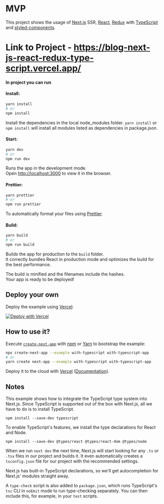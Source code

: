 # MVP

This project shows the usage of [Next.js](https://nextjs.org/) SSR, [React](https://reactjs.org/), [Redux](https://redux.js.org/) with [TypeScript](https://www.typescriptlang.org/) and [styled-components](https://styled-components.com/).


# Link to Project - <https://blog-next-js-react-redux-type-script.vercel.app/>


#### In project you can run

#### Install:

```bash
yarn install
# or
npm install
```
Install the dependencies in the local node_modules folder. `yarn install` or `npm install` will install all modules listed as dependencies in package.json.
#### Start:

```bash
yarn dev
# or
npm run dev
```
Runs the app in the development mode.<br />
Open [http://localhost:3000](http://localhost:3000) to view it in the browser.
#### Prettier:

```bash
yarn prettier
# or
npm run prettier
```
To automatically format your files using [Prettier](https://prettier.io/).
#### Build:

```bash
yarn build
# or
npm run build
```

Builds the app for production to the `build` folder.<br />
It correctly bundles React in production mode and optimizes the build for the best performance.

The build is minified and the filenames include the hashes.<br />
Your app is ready to be deployed!

## Deploy your own

Deploy the example using [Vercel](https://vercel.com):

[![Deploy with Vercel](https://vercel.com/button)](https://vercel.com/import/project?template=https://github.com/vercel/next.js/tree/canary/examples/with-typescript)

## How to use it?

Execute [`create-next-app`](https://github.com/vercel/next.js/tree/canary/packages/create-next-app) with [npm](https://docs.npmjs.com/cli/init) or [Yarn](https://yarnpkg.com/lang/en/docs/cli/create/) to bootstrap the example:

```bash
npx create-next-app --example with-typescript with-typescript-app
# or
yarn create next-app --example with-typescript with-typescript-app
```

Deploy it to the cloud with [Vercel](https://vercel.com/import?filter=next.js&utm_source=github&utm_medium=readme&utm_campaign=next-example) ([Documentation](https://nextjs.org/docs/deployment)).

## Notes

This example shows how to integrate the TypeScript type system into Next.js. Since TypeScript is supported out of the box with Next.js, all we have to do is to install TypeScript.

```
npm install --save-dev typescript
```

To enable TypeScript's features, we install the type declarations for React and Node.

```
npm install --save-dev @types/react @types/react-dom @types/node
```

When we run `next dev` the next time, Next.js will start looking for any `.ts` or `.tsx` files in our project and builds it. It even automatically creates a `tsconfig.json` file for our project with the recommended settings.

Next.js has built-in TypeScript declarations, so we'll get autocompletion for Next.js' modules straight away.

A `type-check` script is also added to `package.json`, which runs TypeScript's `tsc` CLI in `noEmit` mode to run type-checking separately. You can then include this, for example, in your `test` scripts.
